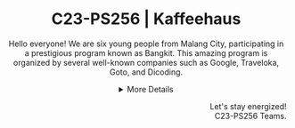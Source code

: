 <h1 align="center"> C23-PS256 | Kaffeehaus</h1>
<p align="center">Hello everyone! We are six young people from Malang City, participating in a prestigious program known as Bangkit. This amazing program is organized by several well-known companies such as Google, Traveloka, Goto, and Dicoding.</p>


<details>
  <summary align="center">More Details</summary>
  

## Our Teams
Our team is divided into 3 which are Machine Learning, Cloud Computing and Mobile Development. The Cloud Computing team is responsible for developing APIs for data and building connections between Machine Learning and Mobile Development. The Machine Learning team is tasked with creating a recommendation system from the application that the team will create using algorithms and processing data into a model that can be used for the engine of the application made by the Mobile Development team. Meanwhile, the Mobile Development team is tasked with creating the design of the application interface and applying it to the code so that users can use it in the form of applications on their devices.

### Machine Learning Team Member
| Bangkit ID | Name | Social Media |
|:----------:|:----:|:--------------:|
|M151DSX1450|Akhmad Nizar Zakaria|[LinkedIn](https://www.linkedin.com/in/akhmad-nizar-8a692b229/) |
|M151DSX2486|Muhammad Theofany A. A.|[LinkedIn](https://www.linkedin.com/in/muhammad-theofany-769804190/) |
  
### Cloud Computing Team Member
| Bangkit ID | Name | Social Media |
|:----------:|:----:|:--------------:|
|C151DSX1375|Nasrul Aulia Kalamulloh|[LinkedIn](https://www.linkedin.com/in/nasrul-aulia-kalamulloh-855580218/) |
|C097DSX1674|Bintang Attariq Rahman|[LinkedIn](https://www.linkedin.com/in/bintang-attariq-215a31222/) |
  
### Machine Learning Team Member
| Bangkit ID | Name | Social Media |
|:----------:|:----:|:--------------:|
|A097DSX2738|Wahyu Bagus Wicaksono|[LinkedIn](https://www.linkedin.com/in/uyhawsubag/) |
|A097DSX1404|Iqbal Tio Ardiansyah|[LinkedIn](https://www.linkedin.com/in/iqbal-tio-ardiansyah/) |

In conclusion, we are honored to be part of this remarkable journey, united by our passion and dedication. We express our sincere gratitude to Google, Traveloka and Dicoding for providing us with this invaluable opportunity. May our collective efforts pave the way for greater advancements and contribute positively to society.

</details>

<p align="right"> Let's stay energized! <br> C23-PS256 Teams. </p>
